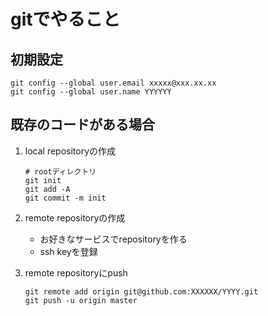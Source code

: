 # gitでやること
## 初期設定
```
git config --global user.email xxxxx@xxx.xx.xx
git config --global user.name YYYYYY
```
## 既存のコードがある場合
1. local repositoryの作成
    ```
    # rootディレクトリ
    git init
    git add -A
    git commit -m init
    ```
1. remote repositoryの作成  
    - お好きなサービスでrepositoryを作る
    - ssh keyを登録

1. remote repositoryにpush
    ```
    git remote add origin git@github.com:XXXXXX/YYYY.git
    git push -u origin master
    ```
 